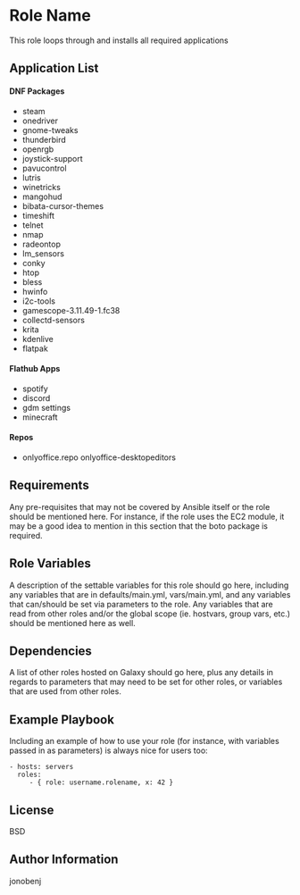 Role Name
=========

This role loops through and installs all required applications

Application List
----------------

#### DNF Packages

* steam
* onedriver
* gnome-tweaks
* thunderbird
* openrgb
* joystick-support
* pavucontrol
* lutris
* winetricks
* mangohud
* bibata-cursor-themes
* timeshift
* telnet
* nmap
* radeontop
* lm_sensors
* conky
* htop
* bless
* hwinfo
* i2c-tools
* gamescope-3.11.49-1.fc38
* collectd-sensors
* krita
* kdenlive
* flatpak

#### Flathub Apps

* spotify
* discord
* gdm settings
* minecraft

#### Repos

* onlyoffice.repo
  onlyoffice-desktopeditors

Requirements
------------

Any pre-requisites that may not be covered by Ansible itself or the role should be mentioned here. For instance, if the role uses the EC2 module, it may be a good idea to mention in this section that the boto package is required.

Role Variables
--------------

A description of the settable variables for this role should go here, including any variables that are in defaults/main.yml, vars/main.yml, and any variables that can/should be set via parameters to the role. Any variables that are read from other roles and/or the global scope (ie. hostvars, group vars, etc.) should be mentioned here as well.

Dependencies
------------

A list of other roles hosted on Galaxy should go here, plus any details in regards to parameters that may need to be set for other roles, or variables that are used from other roles.

Example Playbook
----------------

Including an example of how to use your role (for instance, with variables passed in as parameters) is always nice for users too:

    - hosts: servers
      roles:
         - { role: username.rolename, x: 42 }

License
-------

BSD

Author Information
------------------

jonobenj
